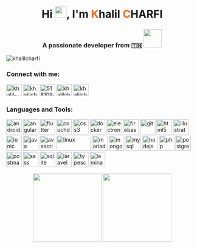 <p align="center">
  <h1 align="center">Hi <img src="https://raw.githubusercontent.com/khalilcharfi/khalilcharfi/main/wave.gif" width="30" height="30">, I'm <span style="color:#FF6820">K</span>halil <span style="color:#FF6820">C</span>HARFI</h1>
  <h3 align="center">A passionate developer from 🇹🇳 <img src="https://github.com/khalilcharfi/khalilcharfi/blob/main/type.webp" width="48"></h3>
  <img src="https://komarev.com/ghpvc/?username=khalilcharfi&label=Profile%20views&color=0e75b6&style=flat" alt="khalilcharfi" />
</p>

<h3 align="left">Connect with me:</h3>
<p align="left">
     <a href="https://linkedin.com/in/khalil-charfi" target="_blank"><img src="https://cdn.jsdelivr.net/npm/simple-icons@9.19.0/icons/linkedin.svg" alt="khalil-charfi" height="30" width="40" /></a>
  <a href="https://twitter.com/khalilcharfi8" target="_blank"><img src="https://cdn.jsdelivr.net/npm/simple-icons@9.19.0/icons/x.svg" alt="khalilcharfi8" height="30" width="40" /></a>
  <a href="https://stackoverflow.com/users/5181098" target="_blank"><img src="https://cdn.jsdelivr.net/npm/simple-icons@9.19.0/icons/stackoverflow.svg" alt="5181098" height="30" width="40" /></a>
  <a href="https://www.behance.net/khalilcharfi" target="_blank"><img src="https://cdn.jsdelivr.net/npm/simple-icons@9.19.0/icons/behance.svg" alt="khalilcharfi" height="30" width="40" /></a>
  <a href="https://simpleicons.org/icons/googleplay.svg" target="blank"><img src="https://simpleicons.org/icons/googleplay.svg" alt="khalilcharfi" height="30" width="40" /></a>
</p>

<h3 align="left">Languages and Tools:</h3>
<p align="left">
  <a href="https://developer.android.com" target="_blank"><img src="https://www.vectorlogo.zone/logos/android/android-official.svg" alt="android" width="40" height="40"/></a>
  <a href="https://angular.io" target="_blank"><img src="https://www.vectorlogo.zone/logos/angular/angular-icon.svg" alt="angularjs" width="40" height="40"/></a>
  <a href="https://flutter.dev/" target="_blank"><img src="https://www.vectorlogo.zone/logos/flutterio/flutterio-icon.svg" alt="flutter" width="40" height="40"/></a>
  <a href="https://couchdb.apache.org/" target="_blank"><img src="https://www.vectorlogo.zone/logos/apache_couchdb/apache_couchdb-icon.svg" alt="couchdb" width="40" height="40"/></a>
  <a href="https://www.w3schools.com/css/" target="_blank"><img src="https://www.vectorlogo.zone/logos/netlifyapp_watercss/netlifyapp_watercss-ar21.svg" alt="css3" width="40" height="40"/></a>
  <a href="https://www.docker.com/" target="_blank"><img src="https://www.vectorlogo.zone/logos/docker/docker-icon.svg" alt="docker" width="40" height="40"/></a>
  <a href="https://www.electronjs.org" target="_blank"><img src="https://www.vectorlogo.zone/logos/electronjs/electronjs-icon.svg" alt="electron" width="40" height="40"/></a>
  <a href="https://firebase.google.com/" target="_blank"><img src="https://www.vectorlogo.zone/logos/firebase/firebase-icon.svg" alt="firebase" width="40" height="40"/></a>
  <a href="https://git-scm.com/" target="_blank"><img src="https://www.vectorlogo.zone/logos/git-scm/git-scm-icon.svg" alt="git" width="40" height="40"/></a>
  <a href="https://www.w3.org/html/" target="_blank"><img src="https://www.vectorlogo.zone/logos/w3_html5/w3_html5-icon.svg" alt="html5" width="40" height="40"/></a>
  <a href="https://www.adobe.com/in/products/illustrator.html" target="_blank"><img src="https://www.vectorlogo.zone/logos/adobe_illustrator/adobe_illustrator-icon.svg" alt="illustrator" width="40" height="40"/></a>
  <a href="https://ionicframework.com" target="_blank"><img src="https://upload.wikimedia.org/wikipedia/commons/d/d1/Ionic_Logo.svg" alt="ionic" width="40" height="40"/></a>
  <a href="https://www.java.com" target="_blank"><img src="https://www.vectorlogo.zone/logos/java/java-vertical.svg" alt="java" width="40" height="40"/></a>
  <a href="https://developer.mozilla.org/en-US/docs/Web/JavaScript" target="_blank"><img src="https://www.vectorlogo.zone/logos/javascript/javascript-vertical.svg" alt="javascript" width="40" height="40"/></a>
  <a href="https://www.linux.org/" target="_blank"><img src="https://www.vectorlogo.zone/logos/linux/linux-ar21.svg" alt="linux" width="90" height="40"/></a>
  <a href="https://mariadb.org/" target="_blank"><img src="https://www.vectorlogo.zone/logos/mariadb/mariadb-icon.svg" alt="mariadb" width="40" height="40"/></a>
  <a href="https://www.mongodb.com/" target="_blank"><img src="https://www.vectorlogo.zone/logos/mongodb/mongodb-icon.svg" alt="mongodb" width="40" height="40"/></a>
  <a href="https://www.mysql.com/" target="_blank"><img src="https://www.vectorlogo.zone/logos/mysql/mysql-official.svg" alt="mysql" width="40" height="40"/></a>
  <a href="https://nodejs.org" target="_blank"><img src="https://www.vectorlogo.zone/logos/nodejs/nodejs-icon.svg" alt="nodejs" width="40" height="40"/></a>
  <a href="https://www.php.net" target="_blank"><img src="https://www.vectorlogo.zone/logos/php/php-icon.svg" alt="php" width="40" height="40"/></a>
  <a href="https://www.postgresql.org" target="_blank"><img src="https://www.vectorlogo.zone/logos/postgresql/postgresql-vertical.svg" alt="postgresql" width="40" height="40"/></a>
  <a href="https://postman.com" target="_blank"><img src="https://www.vectorlogo.zone/logos/getpostman/getpostman-icon.svg" alt="postman" width="40" height="40"/></a>
  <a href="https://sass-lang.com" target="_blank"><img src="https://www.vectorlogo.zone/logos/sass-lang/sass-lang-icon.svg" alt="sass" width="40" height="40"/></a>
  <a href="https://www.sqlite.org/" target="_blank"><img src="https://www.vectorlogo.zone/logos/sqlite/sqlite-icon.svg" alt="sqlite" width="40" height="40"/></a>
  <a href="https://www.typescriptlang.org/" target="_blank"><img src="https://www.vectorlogo.zone/logos/laravel/laravel-icon.svg" alt="laravel" width="40" height="40"/></a>
  <a href="https://ionicframework.com" target="_blank"><img src="https://www.vectorlogo.zone/logos/typescriptlang/typescriptlang-icon.svg" alt="typescript" width="40" height="40"/></a>
      <a href="https://getlaminas.org/" target="_blank"><img src="https://docs.laminas.dev/img/laminas-foundation-white.svg" alt="laminas" width="40" height="40"/></a>
</p>

<p align="center">
  <img height="180em" src="https://github-readme-stats.vercel.app/api?username=khalilcharfi&show_icons=true&hide_border=true" />
  <img height="180em" src="https://github-readme-stats.vercel.app/api/top-langs/?username=khalilcharfi&show_icons=true&hide_border=true&layout=compact&langs_count=8"/>
</p>
